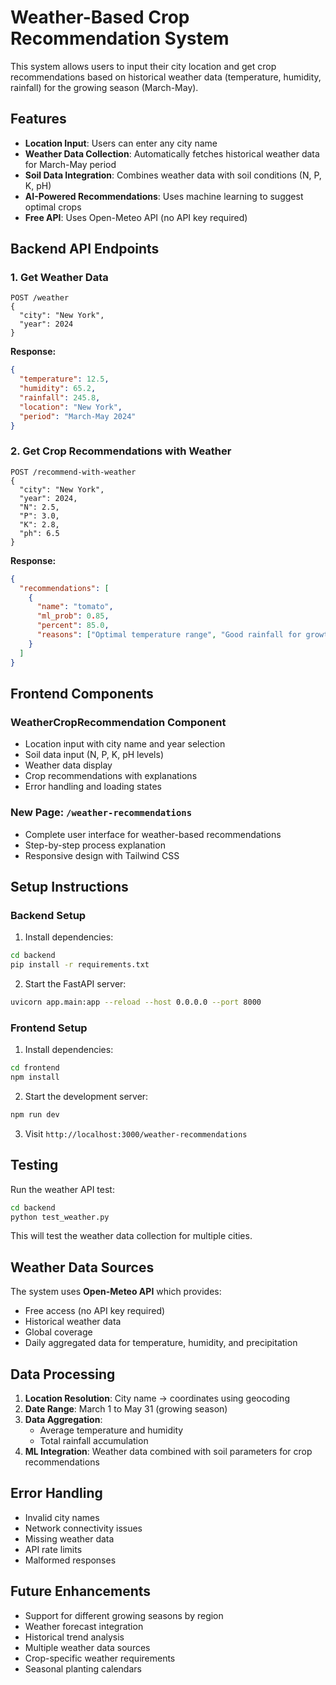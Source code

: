 # Weather-Based Crop Recommendation System

This system allows users to input their city location and get crop recommendations based on historical weather data (temperature, humidity, rainfall) for the growing season (March-May).

## Features

- **Location Input**: Users can enter any city name
- **Weather Data Collection**: Automatically fetches historical weather data for March-May period
- **Soil Data Integration**: Combines weather data with soil conditions (N, P, K, pH)
- **AI-Powered Recommendations**: Uses machine learning to suggest optimal crops
- **Free API**: Uses Open-Meteo API (no API key required)

## Backend API Endpoints

### 1. Get Weather Data
```
POST /weather
{
  "city": "New York",
  "year": 2024
}
```

**Response:**
```json
{
  "temperature": 12.5,
  "humidity": 65.2,
  "rainfall": 245.8,
  "location": "New York",
  "period": "March-May 2024"
}
```

### 2. Get Crop Recommendations with Weather
```
POST /recommend-with-weather
{
  "city": "New York",
  "year": 2024,
  "N": 2.5,
  "P": 3.0,
  "K": 2.8,
  "ph": 6.5
}
```

**Response:**
```json
{
  "recommendations": [
    {
      "name": "tomato",
      "ml_prob": 0.85,
      "percent": 85.0,
      "reasons": ["Optimal temperature range", "Good rainfall for growth"]
    }
  ]
}
```

## Frontend Components

### WeatherCropRecommendation Component
- Location input with city name and year selection
- Soil data input (N, P, K, pH levels)
- Weather data display
- Crop recommendations with explanations
- Error handling and loading states

### New Page: `/weather-recommendations`
- Complete user interface for weather-based recommendations
- Step-by-step process explanation
- Responsive design with Tailwind CSS

## Setup Instructions

### Backend Setup
1. Install dependencies:
```bash
cd backend
pip install -r requirements.txt
```

2. Start the FastAPI server:
```bash
uvicorn app.main:app --reload --host 0.0.0.0 --port 8000
```

### Frontend Setup
1. Install dependencies:
```bash
cd frontend
npm install
```

2. Start the development server:
```bash
npm run dev
```

3. Visit `http://localhost:3000/weather-recommendations`

## Testing

Run the weather API test:
```bash
cd backend
python test_weather.py
```

This will test the weather data collection for multiple cities.

## Weather Data Sources

The system uses **Open-Meteo API** which provides:
- Free access (no API key required)
- Historical weather data
- Global coverage
- Daily aggregated data for temperature, humidity, and precipitation

## Data Processing

1. **Location Resolution**: City name → coordinates using geocoding
2. **Date Range**: March 1 to May 31 (growing season)
3. **Data Aggregation**: 
   - Average temperature and humidity
   - Total rainfall accumulation
4. **ML Integration**: Weather data combined with soil parameters for crop recommendations

## Error Handling

- Invalid city names
- Network connectivity issues
- Missing weather data
- API rate limits
- Malformed responses

## Future Enhancements

- Support for different growing seasons by region
- Weather forecast integration
- Historical trend analysis
- Multiple weather data sources
- Crop-specific weather requirements
- Seasonal planting calendars
